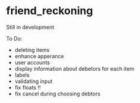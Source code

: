 # friend_reckoning

Still in development

To Do:

- deleting items
- enhance apperance
- user accounts
- display information about debetors for each item
- labels
- validating input
- fix floats !!
- fix cancel during choosing debtors
